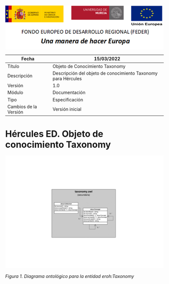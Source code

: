 ![](../../Docs/media/CabeceraDocumentosMD.png)

| Fecha         | 15/03/2022                                                   |
| ------------- | ------------------------------------------------------------ |
|Título|Objeto de Conocimiento Taxonomy| 
|Descripción|Descripción del objeto de conocimiento Taxonomy para Hércules|
|Versión|1.0|
|Módulo|Documentación|
|Tipo|Especificación|
|Cambios de la Versión|Versión inicial|

# Hércules ED. Objeto de conocimiento Taxonomy

![](../../Docs/media/ObjetosDeConocimiento/Taxonomy.png)

*Figura 1. Diagrama ontológico para la entidad eroh:Taxonomy*
